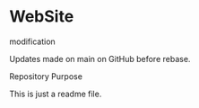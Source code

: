 # WebSite

modification

Updates made on main on GitHub before rebase.

Repository Purpose

This is just a readme file.


